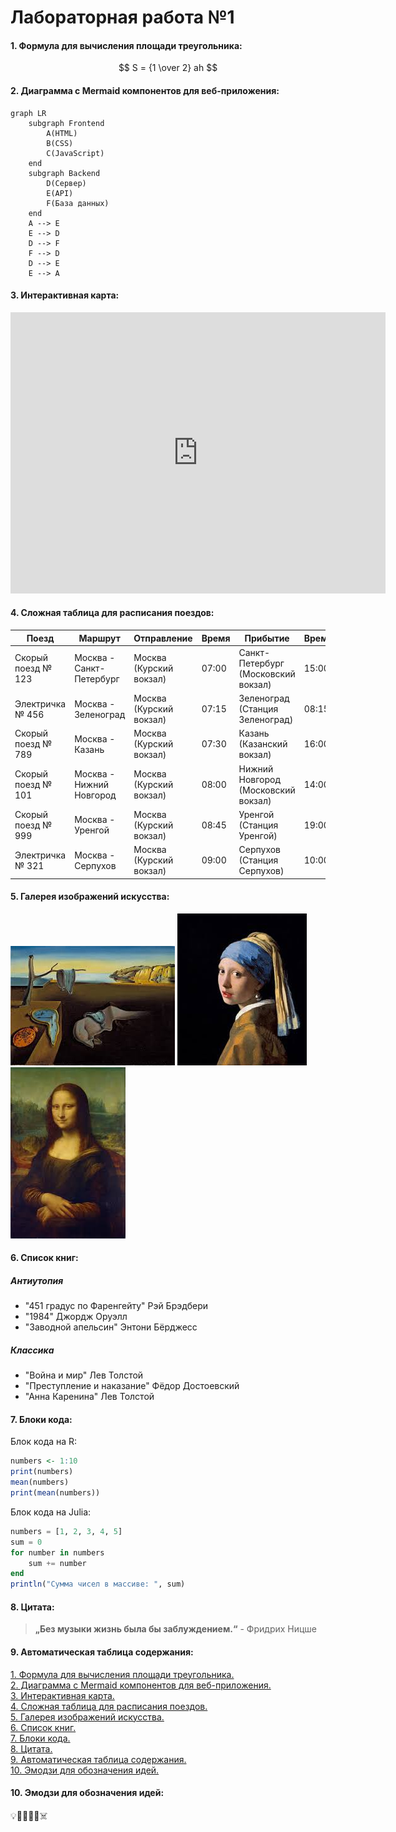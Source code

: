 # Лабораторная работа №1

#### <a id="content1"> 1. Формула для вычисления площади треугольника: </a>
$$
S = {1 \over 2} ah
$$

#### <a id="content2"> 2. Диаграмма с Mermaid компонентов для веб-приложения: </a>
```mermaid
graph LR
    subgraph Frontend
        A(HTML)
        B(CSS)
        C(JavaScript)
    end
    subgraph Backend
        D(Сервер)
        E(API)
        F(База данных)
    end
    A --> E
    E --> D
    D --> F
    F --> D
    D --> E
    E --> A
```

#### <a id="content3"> 3. Интерактивная карта: </a>

<iframe src="https://www.google.com/maps/embed?pb=!1m18!1m12!1m3!1d3884.893328482063!2d40.43737285965915!3d56.14483496343647!2m3!1f0!2f0!3f0!3m2!1i1024!2i768!4f13.1!3m3!1m2!1s0x414c7bb0bc78378b%3A0xcfea68a4256a4db5!2z0JrQvdGP0LfRjC3QktC70LDQtNC40LzQuNGA0YHQutC-0LUg0LrQu9Cw0LTQsdC40YnQtQ!5e0!3m2!1sru!2sru!4v1725537180792!5m2!1sru!2sru" width="600" height="450" style="border:0;" allowfullscreen="" loading="lazy" referrerpolicy="no-referrer-when-downgrade"></iframe>

#### <a id="content4"> 4. Сложная таблица для расписания поездов: </a>

| Поезд | Маршрут | Отправление | Время | Прибытие | Время |
|---|---|---|---|---|---|
| Скорый поезд № 123 | Москва - Санкт-Петербург | Москва (Курский вокзал) | 07:00 | Санкт-Петербург (Московский вокзал) | 15:00 |
| Электричка № 456 | Москва - Зеленоград | Москва (Курский вокзал) | 07:15 | Зеленоград (Станция Зеленоград) | 08:15 |
| Скорый поезд № 789 | Москва - Казань | Москва (Курский вокзал) | 07:30 | Казань (Казанский вокзал) | 16:00 |
| Скорый поезд № 101 | Москва - Нижний Новгород | Москва (Курский вокзал) | 08:00 | Нижний Новгород (Московский вокзал) | 14:00 |
| Скорый поезд № 999 | Москва - Уренгой | Москва (Курский вокзал) | 08:45 | Уренгой (Станция Уренгой) | 19:00 |
| Электричка № 321 | Москва - Серпухов | Москва (Курский вокзал) | 09:00 | Серпухов (Станция Серпухов) | 10:00 |


#### <a id="content5"> 5. Галерея изображений искусства: </a>
   
![Текст описания ](/lab1_2.jpeg)
![Текст описания](/lab1_3.jpeg)
![Текст описания](/lab1_5.jpeg)

#### <a id="content6"> 6. Список книг: </a>

##### Антиутопия

* "451 градус по Фаренгейту" Рэй Брэдбери
* "1984" Джордж Оруэлл
* "Заводной апельсин" Энтони Бёрджесс

##### Классика

* "Война и мир" Лев Толстой
* "Преступление и наказание" Фёдор Достоевский
* "Анна Каренина" Лев Толстой

#### <a id="content7"> 7. Блоки кода: </a>

Блок кода на R:
```R
numbers <- 1:10
print(numbers)
mean(numbers)
print(mean(numbers))
```

Блок кода на Julia:
```Julia
numbers = [1, 2, 3, 4, 5]
sum = 0
for number in numbers
    sum += number
end
println("Сумма чисел в массиве: ", sum)
```

#### <a id="content8"> 8. Цитата: </a>
> **„Без музыки жизнь была бы заблуждением.“** - Фридрих Ницше

#### <a id="content9"> 9. Автоматическая таблица содержания: </a>
[1. Формула для вычисления площади треугольника.](#content1)<br>
[2. Диаграмма с Mermaid компонентов для веб-приложения.](#content2)<br>
[3. Интерактивная карта.](#content3)<br>
[4. Сложная таблица для расписания поездов.](#content4)<br>
[5. Галерея изображений искусства.](#content5)<br>
[6. Список книг.](#content6)<br>
[7. Блоки кода.](#content7)<br>
[8. Цитата.](#content8)<br>
[9. Автоматическая таблица содержания.](#content9)<br>
[10. Эмодзи для обозначения идей.](#content10)<br>

#### <a id="content10"> 10. Эмодзи для обозначения идей: </a>
💡🏃‍♀️‍➡️🏫☠️

